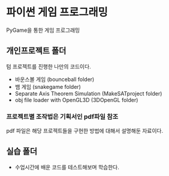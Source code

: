 # 파이썬 게임 프로그래밍
PyGame을 통한 게임 프로그래밍

## 개인프로젝트 폴더
텀 프로젝트를 진행한 나만의 코드이다.
- 바운스볼 게임 (bounceball folder)
- 뱀 게임 (snakegame folder)
- Separate Axis Theorem Simulation (MakeSATproject folder)
- obj file loader with OpenGL3D (3DOpenGL folder)
### 프로젝트별 조작법은 기획서인 pdf파일 참조
pdf 파일은 해당 프로젝트들을 구현한 방법에 대해서 설명해둔 자료이다.
## 실습 폴더
- 수업시간에 배운 코드를 테스트해보며 학습한다.
